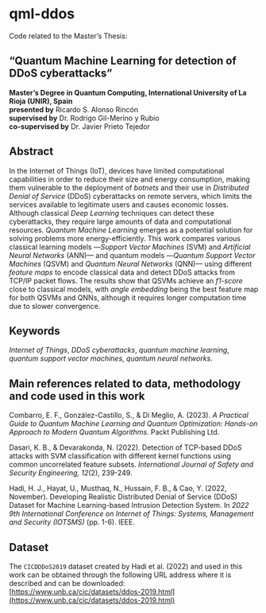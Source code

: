 # qml-ddos
Code related to the Master’s Thesis:  
## “Quantum Machine Learning for detection of DDoS cyberattacks”  
**Master’s Degree in Quantum Computing, International University of La Rioja (UNIR), Spain**  
**presented by** Ricardo S. Alonso Rincón  
**supervised by** Dr. Rodrigo Gil-Merino y Rubio  
**co-supervised by** Dr. Javier Prieto Tejedor  
## Abstract
In the Internet of Things (IoT), devices have limited computational capabilities in order to reduce their size and energy consumption, making them vulnerable to the deployment of *botnets* and their use in *Distributed Denial of Service* (DDoS) cyberattacks on remote servers, which limits the services available to legitimate users and causes economic losses. Although classical *Deep Learning* techniques can detect these cyberattacks, they require large amounts of data and computational resources. *Quantum Machine Learning* emerges as a potential solution for solving problems more energy-efficiently. This work compares various classical learning models —*Support Vector Machines* (SVM) and *Artificial Neural Networks* (ANN)— and quantum models —*Quantum Support Vector Machines* (QSVM) and *Quantum Neural Networks* (QNN)— using different *feature maps* to encode classical data and detect DDoS attacks from TCP/IP packet flows. The results show that QSVMs achieve an *f1-score* close to classical models, with 
*angle embedding* being the best feature map for both QSVMs and QNNs, although it requires longer computation time due to slower convergence.  
## Keywords
*Internet of Things*, *DDoS cyberattacks*, *quantum machine learning*, *quantum support vector machines*, *quantum neural networks*.  
## Main references related to data, methodology and code used in this work
Combarro, E. F., González-Castillo, S., & Di Meglio, A. (2023). *A Practical Guide to Quantum Machine Learning and Quantum Optimization: Hands-on Approach to Modern Quantum Algorithms*. Packt Publishing Ltd.

Dasari, K. B., & Devarakonda, N. (2022). Detection of TCP-based DDoS attacks with SVM classification with different kernel functions using common uncorrelated feature subsets. *International Journal of Safety and Security Engineering, 12*(2), 239-249.

Hadi, H. J., Hayat, U., Musthaq, N., Hussain, F. B., & Cao, Y. (2022, November). Developing Realistic Distributed Denial of Service (DDoS) Dataset for Machine Learning-based Intrusion Detection System. In *2022 9th International Conference on Internet of Things: Systems, Management and Security (IOTSMS)* (pp. 1-6). IEEE. 
## Dataset
The `CICDDDoS2019` dataset created by Hadi et al. (2022) and used in this work can be obtained through the following URL address where it is described and can be downloaded:  
[https://www.unb.ca/cic/datasets/ddos-2019.html](https://www.unb.ca/cic/datasets/ddos-2019.html)
